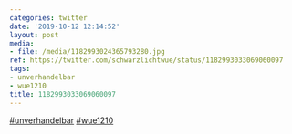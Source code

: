 ```yaml
---
categories: twitter
date: '2019-10-12 12:14:52'
layout: post
media:
- file: /media/1182993024365793280.jpg
ref: https://twitter.com/schwarzlichtwue/status/1182993033069060097
tags:
- unverhandelbar
- wue1210
title: 1182993033069060097
---
```

[#unverhandelbar](/t/unverhandelbar) [#wue1210](/t/wue1210) 